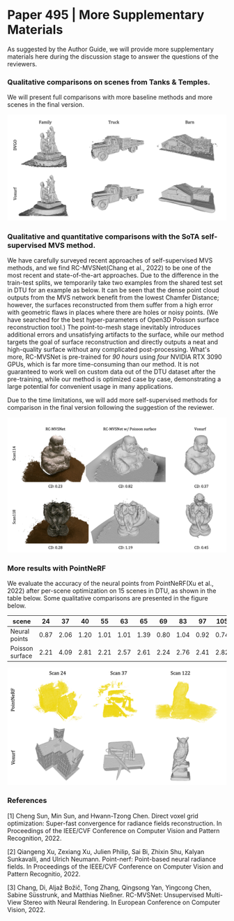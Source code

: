 # Paper 495 | More Supplementary Materials 

As suggested by the Author Guide, we will provide more supplementary materials here during the discussion stage to answer the questions of the reviewers.


### Qualitative comparisons on scenes from Tanks & Temples.

We will present full comparisons with more baseline methods and more scenes in the final version.

![](figures/tat_examples.png)

### Qualitative and quantitative comparisons with the SoTA self-supervised MVS method.

We have carefully surveyed recent approaches of self-supervised MVS methods, and we find RC-MVSNet(Chang et al., 2022) to be one of the most recent and state-of-the-art approaches. Due to the difference in the train-test splits, we temporarily take two examples from the shared test set in DTU for an example as below. It can be seen that the dense point cloud outputs from the MVS network benefit from the lowest Chamfer Distance; however, the surfaces reconstructed from them suffer from a high error with geometric flaws in places where there are holes or noisy points. (We have searched for the best hyper-parameters of Open3D Poisson surface reconstruction tool.) The point-to-mesh stage inevitably introduces additional errors and unsatisfying artifacts to the surface, while our method targets the goal of surface reconstruction and directly outputs a neat and high-quality surface without any complicated post-processing.
What's more, RC-MVSNet is pre-trained for *90 hours* using *four* NVIDIA RTX 3090 GPUs, which is far more time-consuming than our method. It is not guaranteed to work well on custom data out of the DTU dataset after the pre-training, while our method is optimized case by case, demonstrating a large potential for convenient usage in many applications.

Due to the time limitations, we will add more self-supervised methods for comparison in the final version following the suggestion of the reviewer.

![](figures/mvs_examples.png)


### More results with PointNeRF

We evaluate the accuracy of the neural points from PointNeRF(Xu et al., 2022) after per-scene optimization on 15 scenes in DTU, as shown in the table below. Some qualitative comparisons are presented in the figure below.

| scene           |  24  |  37  |  40  |  55  |  63  |  65  |  69  |  83  |  97  | 105  | 106  | 110  | 114  | 118  | 122  | Avg  |
| --------------- | :--: | :--: | :--: | :--: | :--: | :--: | :--: | :--: | :--: | :--: | :--: | :--: | :--: | :--: | :--: | :--: |
| Neural points   | 0.87 | 2.06 | 1.20 | 1.01 | 1.01 | 1.39 | 0.80 | 1.04 | 0.92 | 0.74 | 0.97 | 0.76 | 0.56 | 0.90 | 1.05 | 1.02 |
| Poisson surface | 2.21 | 4.09 | 2.81 | 2.21 | 2.57 | 2.61 | 2.24 | 2.76 | 2.41 | 2.82 | 2.30 | 2.31 | 1.76 | 2.16 | 2.61 | 2.52 |

![](figures/pointnerf_examples_more.png)


### References
[1] Cheng Sun, Min Sun, and Hwann-Tzong Chen. Direct voxel grid optimization: Super-fast convergence for radiance fields reconstruction. In Proceedings of the IEEE/CVF Conference on Computer Vision and Pattern Recognition, 2022.

[2] Qiangeng Xu, Zexiang Xu, Julien Philip, Sai Bi, Zhixin Shu, Kalyan Sunkavalli, and Ulrich Neumann. Point-nerf: Point-based neural radiance fields. In Proceedings of the IEEE/CVF Conference on Computer Vision and Pattern Recognitio, 2022.

[3] Chang, Di, Aljaž Božič, Tong Zhang, Qingsong Yan, Yingcong Chen, Sabine Süsstrunk, and Matthias Nießner. RC-MVSNet: Unsupervised Multi-View Stereo with Neural Rendering. In European Conference on Computer Vision, 2022.

